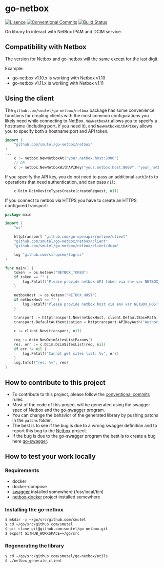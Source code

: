 # go-netbox

[![Lisence](https://img.shields.io/badge/license-ISC-informational?style=flat-square)](https://github.com/smutel/go-netbox/blob/main/LICENSE)
[![Conventional Commits](https://img.shields.io/badge/Conventional%20Commits-1.0.0-informational.svg?style=flat-square&logo=git)](https://conventionalcommits.org)
[![Build Status](https://img.shields.io/github/workflow/status/smutel/go-netbox/Main/main?style=flat-square&logo=github-actions)](https://github.com/smutel/go-netbox/actions)

Go library to interact with NetBox IPAM and DCIM service. 

## Compatibility with Netbox

The version for Netbox and go-netbox will the same except for the last digit.

Example:
* go-netbox v1.10.x is working with Netbox v1.10
* go-netbox v1.11.x is working with Netbox v1.11

## Using the client

The `github.com/smutel/go-netbox/netbox` package has some convenience functions for creating clients with the most common
configurations you likely need while connecting to NetBox. `NewNetboxAt` allows you to specify a hostname
(including port, if you need it), and `NewNetboxWithAPIKey` allows you to specify both a hostname:port and API token.

```go
import (
    "github.com/smutel/go-netbox/netbox"
)
...
    c := netbox.NewNetboxAt("your.netbox.host:8000")
    // OR
    c := netbox.NewNetboxWithAPIKey("your.netbox.host:8000", "your_netbox_token")
```

If you specify the API key, you do not need to pass an additional `authInfo` to operations that need authentication, and
can pass `nil`:
```go
    c.Dcim.DcimDeviceTypesCreate(createRequest, nil)
```

If you connect to netbox via HTTPS you have to create an HTTPS configured transport:
```go
package main

import (
	"os"

	httptransport "github.com/go-openapi/runtime/client"
	"github.com/smutel/go-netbox/netbox/client"
	"github.com/smutel/go-netbox/netbox/client/dcim"

	log "github.com/sirupsen/logrus"
)

func main() {
	token := os.Getenv("NETBOX_TOKEN")
	if token == "" {
		log.Fatalf("Please provide netbox API token via env var NETBOX_TOKEN")
	}

	netboxHost := os.Getenv("NETBOX_HOST")
	if netboxHost == "" {
		log.Fatalf("Please provide netbox host via env var NETBOX_HOST")
	}

	transport := httptransport.New(netboxHost, client.DefaultBasePath, []string{"https"})
	transport.DefaultAuthentication = httptransport.APIKeyAuth("Authorization", "header", "Token "+token)

	c := client.New(transport, nil)

	req := dcim.NewDcimSitesListParams()
	res, err := c.Dcim.DcimSitesList(req, nil)
	if err != nil {
		log.Fatalf("Cannot get sites list: %v", err)
	}
	log.Infof("res: %v", res)
}
```

## How to contribute to this project

* To contribute to this project, please follow the [conventional commits](https://www.conventionalcommits.org/en/v1.0.0-beta.2/) rules.
* Most of the code of this project will be generated using the swagger spec of Netbox and the [go-swagger](https://github.com/go-swagger/go-swagger) program.
* You can change the behavior of the generated library by pushing patchs in the `patchs` folder.
* The best is to see if the bug is due to a wrong swagger definition and to report this bug to the [Netbox](https://github.com/netbox-community/netbox) project.
* If the bug is due to the go-swagger program the best is to create a bug here [go-swagger](https://github.com/go-swagger/go-swagger).

## How to test your work locally

### Requirements

* docker
* docker-compose
* [swagger](https://github.com/go-swagger/go-swagger) installed somewhere (/usr/local/bin)
* [netbox-docker](https://github.com/netbox-community/netbox-docker.git) project installed somewhere

### Installing the go-netbox

```sh
$ mkdir -p ~/go/src/github.com/smutel
$ cd ~/go/src/github.com/smutel
$ git clone git@github.com:smutel/go-netbox.git
$ export GITHUB_WORKSPACE=~/go/src
```

### Regenerating the library

```sh
$ cd ~/go/src/github.com/smutel/go-netbox/utils
$ ./netbox_generate_client
```
